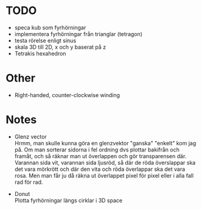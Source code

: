# TODO
- speca kub som fyrhörningar
- implementera fyrhörningar från trianglar (tetragon)
- testa rörelse enligt sinus
- skala 3D till 2D, x och y baserat på z
- Tetrakis hexahedron

# Other
- Right-handed, counter-clockwise winding

# Notes
- Glenz vector  
Hrmm, man skulle kunna göra en glenzvektor "ganska" "enkelt" kom jag på. Om man sorterar sidorna i fel ordning dvs plottar bakifrån och framåt, och så räknar man ut överlappen och gör transparensen där. Varannan sida vit, varannan sida ljusröd, så där de röda överslappar ska det vara mörkrött och där den vita och röda överlappar ska det vara rosa. Men man får ju då räkna ut överlappet pixel för pixel eller i alla fall rad för rad.

- Donut  
Plotta fyrhörningar längs cirklar i 3D space
